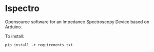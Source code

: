 # Ispectro
Opensource software for an Impedance Spectroscopy Device based on Arduino.

To install:
```
pip install -r requirements.txt 
```